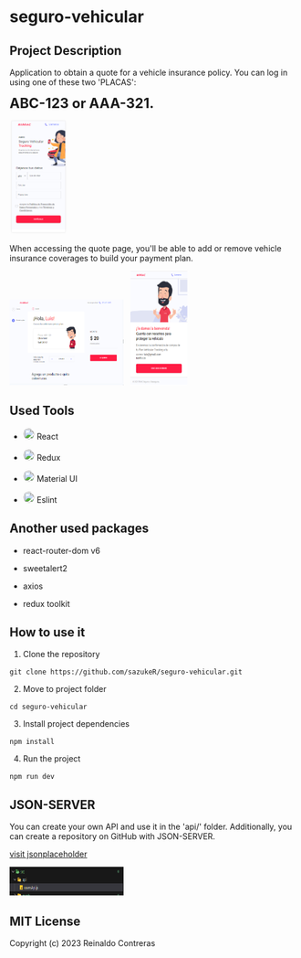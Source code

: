 # seguro-vehicular


## Project Description

Application to obtain a quote for a vehicle insurance policy. You can log in using one of these two 'PLACAS':

<span style="font-size: 24px; font-weight: bold;"> ABC-123 or AAA-321.</span>




<img src="./public/loginpage.png" alt="Login" width="100" height="200">

When accessing the quote page, you'll be able to add or remove vehicle insurance coverages to build your payment plan.

<img src="./public/quotepage.png" alt="Quote" width="200" height="150">
&nbsp
<img src="./public/thankspage.png" alt="Quote" width="100" height="200">


## Used Tools

- <img src="https://github.com/sazukeR/devicon/blob/master/icons/react/react-original.svg" width="20" height="20" style="border-radius: 50%; display: inlinek;"> <span>React</span>

- <img src="https://github.com/sazukeR/devicon/blob/master/icons/redux/redux-original.svg" width="20" height="20" style="border-radius: 50%; display: inlinek;"> <span>Redux</span>

- <img src="https://github.com/sazukeR/devicon/blob/master/icons/materialui/materialui-original.svg" width="20" height="20" style="border-radius: 50%; display: inlinek;"> <span>Material UI</span>

- <img src="https://github.com/sazukeR/devicon/blob/master/icons/eslint/eslint-original-wordmark.svg" width="20" height="20" style="border-radius: 50%; display: inlinek;"> <span>Eslint</span>


## Another used packages

- react-router-dom v6

- sweetalert2

- axios

- redux toolkit

## How to use it


1. Clone the repository
```
git clone https://github.com/sazukeR/seguro-vehicular.git
```

2. Move to project folder
```
cd seguro-vehicular
```

3. Install project dependencies
```
npm install
```

4. Run the project
```
npm run dev
```


## JSON-SERVER

You can create your own API and use it in the 'api/' folder. Additionally, you can create a repository on GitHub with JSON-SERVER.

[visit jsonplaceholder](https://jsonplaceholder.typicode.com/)


<img src="./public/fileapi.png" alt="Login" width="200" height="50">


## MIT License

Copyright (c) 2023 Reinaldo Contreras